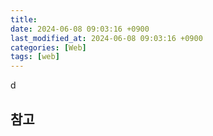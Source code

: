 ```yaml
---
title:
date: 2024-06-08 09:03:16 +0900
last_modified_at: 2024-06-08 09:03:16 +0900
categories: [Web]
tags: [web]
---
```


d

##

## 참고
